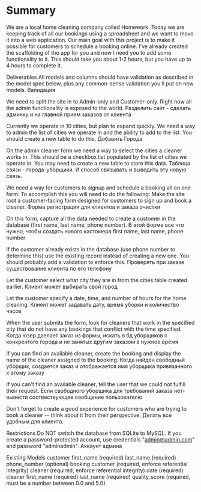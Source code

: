# Summary
We are a local home cleaning company called Homework. Today we are keeping track of all our bookings using a spreadsheet and we want to 
move it into a web application. Our main goal with this project is to make it possible for customers to schedule a booking online. 
I've already created the scaffolding of the app for you and now I need you to add some functionality to it. 
This should take you about 1-2 hours, but you have up to 4 hours to complete it.

Deliverables
All models and columns should have validation as described in the model spec below, plus any common-sense validation you'll put on new models.
Валидация

We need to split the site in to Admin-only and Customer-only. Right now all the admin functionality is exposed to the world.
Разделить сайт - сделать админку
и на главной прием заказов от клиента

Currently we operate in 10 cities, but plan to expand quickly. We need a way to admin the list of cities we operate in and the ability to 
add to the list. You should create a new table to do this.
Добавить Города

On the admin cleaner form we need a way to select the cities a cleaner works in. This should be a checkbox list populated by the list of 
cities we operate in. You may need to create a new table to store this data.
Таблица связи - города-уборщики. И способ связывать и выводить эту новую связь.

We need a way for customers to signup and schedule a booking all on one form. To accomplish this you will need to do the following:
Make the site root a customer-facing form designed for customers to sign up and book a cleaner.
Форма регистрации для клиентов и заказа очистки

On this form, capture all the data needed to create a customer in the database (first name, last name, phone number).
В этой форме все что нужно, чтобы создать нового кастомера first name, last name, phone number

If the customer already exists in the database (use phone number to determine this) use the existing record instead of creating a new one. 
You should probably add a validation to enforce this.
Проверять при заказе существование клиента по его телефону

Let the customer select what city they are in from the cities table created earlier.
Клиент может выбирать свой город

Let the customer specify a date, time, and number of hours for the home cleaning.
Клиент может задавать дату, время уборки и количество часов

When the user submits the form, look for cleaners that work in the specified city that do not have any bookings that conflict with the time specified.
Когда юзер даелает заказ из формы, искать в бд уборщиков с конкрентого города и не занятых другим заказом в нужное время

If you can find an available cleaner, create the booking and display the name of the cleaner assigned to the booking.
Когда найден свободный уборщик, создается заказ и отображается имя уборщика привязанного к этому заказу

If you can't find an available cleaner, tell the user that we could not fulfill their request.
Если свободного уборщика для требований заказа нет- вывести соотвествующее сообщение пользователю

Don't forget to create a good experience for customers who are trying to book a cleaner -- think about it from their perspective.
Делать все удобным для клиента.

Restrictions
Do NOT switch the database from SQLite to MySQL.
If you create a password-protected account, use credentials "admin@admin.com" and password "adminadmin".
Аккаунт админа

Existing Models
customer
first_name (required)
last_name (required)
phone_number (optional)
booking
customer (required, enforce referential integrity)
cleaner (required, enforce referential integrity)
date (required)
cleaner
first_name (required)
last_name (required)
quality_score (required, must be a number between 0.0 and 5.0)
